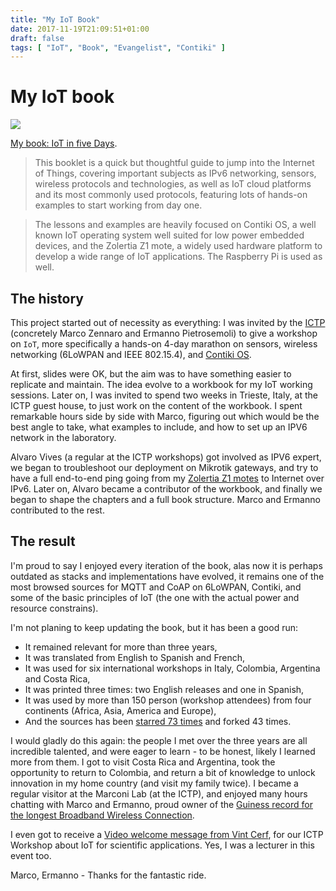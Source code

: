 ```yaml
---
title: "My IoT Book"
date: 2017-11-19T21:09:51+01:00
draft: false
tags: [ "IoT", "Book", "Evangelist", "Contiki" ]
---
```


# My IoT book

[![](/img/book/book-cover.gif)](/img/book/book-cover.gif)

[My book: IoT in five Days](https://github.com/alignan/IPv6-WSN-book).

>This booklet is a quick but thoughtful guide to jump into the Internet of Things, covering important subjects as IPv6 networking, sensors, wireless protocols and technologies, as well as IoT cloud platforms and its most commonly used protocols, featuring lots of hands-on examples to start working from day one.

>The lessons and examples are heavily focused on Contiki OS, a well known IoT operating system well suited for low power embedded devices, and the Zolertia Z1 mote, a widely used hardware platform to develop a wide range of IoT applications. The Raspberry Pi is used as well.

## The history

This project started out of necessity as everything: I was invited by the [ICTP](https://www.ictp.it) (concretely Marco Zennaro and Ermanno Pietrosemoli) to give a workshop on `IoT`, more specifically a hands-on 4-day marathon on sensors, wireless networking (6LoWPAN and IEEE 802.15.4), and [Contiki OS](http://www.contiki-os.org).

At first, slides were OK, but the aim was to have something easier to replicate and maintain.  The idea evolve to a workbook for my IoT working sessions.  Later on, I was invited to spend two weeks in Trieste, Italy, at the ICTP guest house, to just work on the content of the workbook.  I spent remarkable hours side by side with Marco, figuring out which would be the best angle to take, what examples to include, and how to set up an IPV6 network in the laboratory.

Alvaro Vives (a regular at the ICTP workshops) got involved as IPV6 expert, we began to troubleshoot our deployment on Mikrotik gateways, and try to have a full end-to-end ping going from my [Zolertia Z1 motes](https://github.com/Zolertia/Resources/wiki/The-Z1-mote) to Internet over IPv6.  Later on, Alvaro became a contributor of the workbook, and finally we began to shape the chapters and a full book structure.  Marco and Ermanno contributed to the rest.

## The result

I'm proud to say I enjoyed every iteration of the book, alas now it is perhaps outdated as stacks and implementations have evolved, it remains one of the most browsed sources for MQTT and CoAP on 6LoWPAN, Contiki, and some of the basic principles of IoT (the one with the actual power and resource constrains).

I'm not planing to keep updating the book, but it has been a good run:

* It remained relevant for more than three years,
* It was translated from English to Spanish and French,
* It was used for six international workshops in Italy, Colombia, Argentina and Costa Rica,
* It was printed three times: two English releases and one in Spanish,
* It was used by more than 150 person (workshop attendees) from four continents (Africa, Asia, America and Europe),
* And the sources has been [starred 73 times](https://github.com/marcozennaro/IPv6-WSN-book/stargazers) and forked 43 times.

I would gladly do this again: the people I met over the three years are all incredible talented, and were eager to learn - to be honest, likely I learned more from them.  I got to visit Costa Rica and Argentina, took the opportunity to return to Colombia, and return a bit of knowledge to unlock innovation in my home country (and visit my family twice).  I became a regular visitor at the Marconi Lab (at the ICTP), and enjoyed many hours chatting with Marco and Ermanno, proud owner of the [Guiness record for the longest Broadband Wireless Connection](http://www.guinnessworldrecords.com/world-records/longest-broadband-wireless-connection).

I even got to receive a [Video welcome message from Vint Cerf](https://www.youtube.com/watch?v=MsKvJzt1YA0), for our ICTP Workshop about IoT for scientific applications.  Yes, I was a lecturer in this event too.

Marco, Ermanno - Thanks for the fantastic ride.